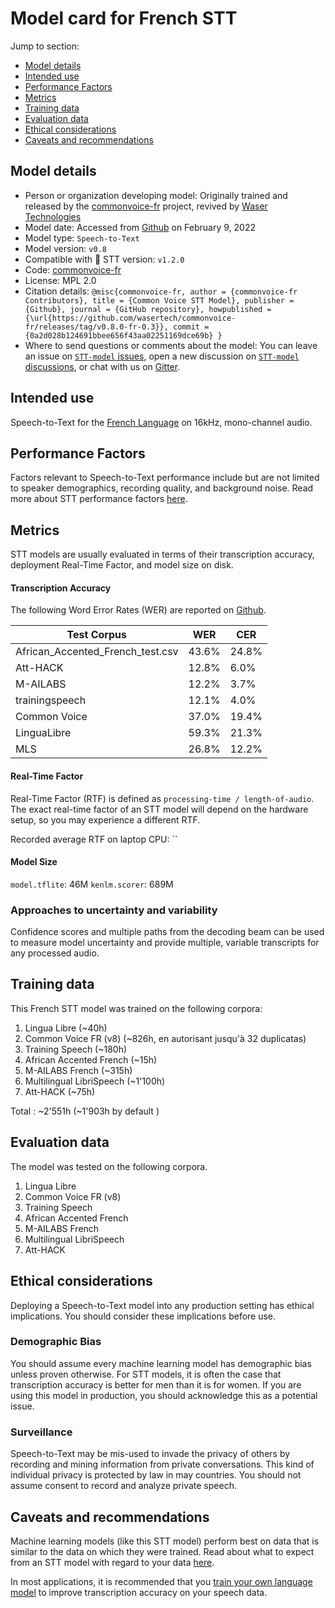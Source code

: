 # Model card for French STT

Jump to section:

- [Model details](#model-details)
- [Intended use](#intended-use)
- [Performance Factors](#performance-factors)
- [Metrics](#metrics)
- [Training data](#training-data)
- [Evaluation data](#evaluation-data)
- [Ethical considerations](#ethical-considerations)
- [Caveats and recommendations](#caveats-and-recommendations)

## Model details

- Person or organization developing model: Originally trained and released by the [commonvoice-fr](https://github.com/common-voice/commonvoice-fr) project, revived by [Waser Technologies](https://github.com/wasertech/commonvoice-fr/tree/coqui-stt)
- Model date: Accessed from [Github](https://github.com/wasertech/commonvoice-fr/releases/tag/v0.8.0-fr-0.3) on February 9, 2022
- Model type: `Speech-to-Text`
- Model version: `v0.8`
- Compatible with 🐸 STT version: `v1.2.0`
- Code: [commonvoice-fr](https://github.com/wasertech/commonvoice-fr)
- License: MPL 2.0
- Citation details: `@misc{commonvoice-fr,
author = {commonvoice-fr Contributors},
title = {Common Voice STT Model},
publisher = {Github},
journal = {GitHub repository},
howpublished = {\url{https://github.com/wasertech/commonvoice-fr/releases/tag/v0.8.0-fr-0.3}},
commit = {0a2d028b124691bbee656f43aa02251169dce69b}
}`
- Where to send questions or comments about the model: You can leave an issue on [`STT-model` issues](https://github.com/coqui-ai/STT-models/issues), open a new discussion on [`STT-model` discussions](https://github.com/coqui-ai/STT-models/discussions), or chat with us on [Gitter](https://gitter.im/coqui-ai/).

## Intended use

Speech-to-Text for the [French Language](https://en.wikipedia.org/wiki/French_language) on 16kHz, mono-channel audio.

## Performance Factors

Factors relevant to Speech-to-Text performance include but are not limited to speaker demographics, recording quality, and background noise. Read more about STT performance factors [here](https://stt.readthedocs.io/en/latest/DEPLOYMENT.html#how-will-a-model-perform-on-my-data).

## Metrics

STT models are usually evaluated in terms of their transcription accuracy, deployment Real-Time Factor, and model size on disk.

#### Transcription Accuracy

The following Word Error Rates (WER) are reported on [Github](https://github.com/wasertech/commonvoice-fr/releases/tag/v0.8.0-fr-0.3).

|Test Corpus|WER|CER|
|-----------|---|---|
|African_Accented_French_test.csv|43.6\%|24.8\%|
|Att-HACK|12.8\%|6.0\%|
|M-AILABS|12.2\%|3.7\%|
|trainingspeech|12.1\%|4.0\%|
|Common Voice|37.0\%|19.4\%|
|LinguaLibre|59.3\%|21.3\%|
|MLS|26.8\%|12.2\%|

#### Real-Time Factor

Real-Time Factor (RTF) is defined as `processing-time / length-of-audio`. The exact real-time factor of an STT model will depend on the hardware setup, so you may experience a different RTF.

Recorded average RTF on laptop CPU: ``

#### Model Size

`model.tflite`: 46M
`kenlm.scorer`: 689M

### Approaches to uncertainty and variability

Confidence scores and multiple paths from the decoding beam can be used to measure model uncertainty and provide multiple, variable transcripts for any processed audio.

## Training data

This French STT model was trained on the following corpora:

1. Lingua Libre (~40h)
2. Common Voice FR (v8) (~826h, en autorisant jusqu'à 32 duplicatas)
3. Training Speech (~180h)
4. African Accented French (~15h)
5. M-AILABS French (~315h)
6. Multilingual LibriSpeech (~1'100h)
7. Att-HACK (~75h)

Total : ~2'551h (~1'903h by default )

## Evaluation data

The model was tested on the following corpora.

1. Lingua Libre
2. Common Voice FR (v8)
3. Training Speech
4. African Accented French
5. M-AILABS French
6. Multilingual LibriSpeech
7. Att-HACK

## Ethical considerations

Deploying a Speech-to-Text model into any production setting has ethical implications. You should consider these implications before use.

### Demographic Bias

You should assume every machine learning model has demographic bias unless proven otherwise. For STT models, it is often the case that transcription accuracy is better for men than it is for women. If you are using this model in production, you should acknowledge this as a potential issue.

### Surveillance

Speech-to-Text may be mis-used to invade the privacy of others by recording and mining information from private conversations. This kind of individual privacy is protected by law in may countries. You should not assume consent to record and analyze private speech.

## Caveats and recommendations

Machine learning models (like this STT model) perform best on data that is similar to the data on which they were trained. Read about what to expect from an STT model with regard to your data [here](https://stt.readthedocs.io/en/latest/DEPLOYMENT.html#how-will-a-model-perform-on-my-data). 

In most applications, it is recommended that you [train your own language model](https://stt.readthedocs.io/en/latest/LANGUAGE_MODEL.html) to improve transcription accuracy on your speech data.
